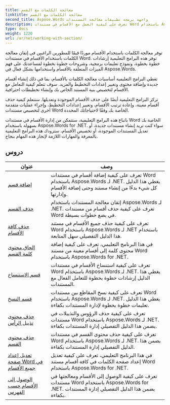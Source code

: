 ```yaml
---
title: معالجة الكلمات مع القسم
linktitle: معالجة الكلمات مع القسم
second_title: Aspose.Words واجهة برمجة تطبيقات معالجة المستندات
description: تعرف على كيفية العمل مع الأقسام في مستندات Word باستخدام Aspose.Words لـ .NET. برامج تعليمية خطوة بخطوة مع نموذج التعليمات البرمجية لإنشاء الأقسام وتحريرها وتنسيقها بكفاءة.
type: docs
weight: 1220
url: /ar/net/working-with-section/
---
```

توفر معالجة الكلمات باستخدام الأقسام موردًا قيمًا للمطورين الراغبين في إتقان معالجة الكلمات باستخدام الأقسام في مستندات Word. توفر هذه البرامج التعليمية إرشادات خطوة بخطوة، ونموذج تعليمات برمجية، وشروحات خطوة بخطوة لمساعدتك على فهم الميزات المتعلقة بالأقسام واستخدامها بشكل فعال في Aspose.Words.

تغطي البرامج التعليمية أساسيات معالجة الكلمات بالأقسام، بما في ذلك إنشاء أقسام جديدة وإضافة محتوى وتغيير إعدادات التخطيط والمزيد. سوف تتعلم كيفية التعامل مع الأقسام لتخصيص بنية المستند الخاص بك وإنشاء تخطيطات احترافية.

تركز البرامج التعليمية أيضًا على حذف الأقسام الموجودة وتعديلها. ستتعلم كيفية حذف أقسام معينة، وإعادة ترتيب الأقسام، وتغيير إعدادات التخطيط، وإجراء عمليات متقدمة أخرى لتخصيص مستندات Word الخاصة بك وفقًا لاحتياجاتك المحددة.

باتباع هذه البرامج التعليمية، ستتمكن من إدارة الأقسام في مستندات Word الخاصة بك بسهولة باستخدام Aspose.Words for .NET. سواء كنت تريد إنشاء مستندات جديدة، أو تعديل المستندات الموجودة، أو تخصيص الأقسام، ستزودك هذه البرامج التعليمية بالمعرفة والمهارات اللازمة لإنجاز هذه المهام بنجاح.

 ## دروس
| عنوان | وصف |
| --- | --- |
| [إضافة قسم](./add-section/) | تعرف على كيفية إضافة أقسام في مستندات Word باستخدام Aspose.Words لـ .NET. يغطي هذا الدليل كل شيء بدءًا من إنشاء مستند وحتى إضافة الأقسام وإدارتها. |
| [حذف القسم](./delete-section/) | إتقان معالجة المستندات باستخدام Aspose.Words لـ .NET. تعرف على كيفية حذف أقسام من مستندات Word في بضع خطوات بسيطة. |
| [حذف كافة الأقسام](./delete-all-sections/) | تعرف على كيفية حذف جميع الأقسام في مستند Word باستخدام Aspose.Words لـ .NET باستخدام هذا الدليل التفصيلي سهل المتابعة. |
| [إلحاق محتوى كلمة القسم](./append-section-content/) | في هذا البرنامج التعليمي، تعرف على كيفية إضافة محتوى كلمة إلى أقسام معينة من مستند Word باستخدام Aspose.Words for .NET.  |
| [قسم الاستنساخ](./clone-section/) | تعرف على كيفية استنساخ الأقسام في مستندات Word باستخدام Aspose.Words لـ .NET. يغطي هذا الدليل إرشادات خطوة بخطوة للتعامل الفعال مع المستندات. |
| [قسم النسخ](./copy-section/) | تعرف على كيفية نسخ المقاطع بين مستندات Word باستخدام Aspose.Words لـ .NET. يغطي هذا الدليل تعليمات خطوة بخطوة لإدارة المستندات بكفاءة. |
| [حذف محتوى تذييل الرأس](./delete-header-footer-content/) | تعرف على كيفية حذف الرؤوس والتذييلات في مستندات Word باستخدام Aspose.Words لـ .NET. يضمن هذا الدليل التفصيلي إدارة المستندات بكفاءة.  |
| [حذف محتوى القسم](./delete-section-content/) | تعرف على كيفية حذف محتوى القسم في مستندات Word باستخدام Aspose.Words لـ .NET. يضمن هذا الدليل التفصيلي إدارة المستندات بكفاءة. |
| [تعديل إعداد صفحة Word في جميع الأقسام](./modify-page-setup-in-all-sections/) | في هذا البرنامج التعليمي، تعرف على كيفية تعديل إعداد صفحة الكلمات في كافة أقسام مستند Word باستخدام Aspose.Words for .NET. |
| [الوصول إلى الأقسام حسب الفهرس](./sections-access-by-index/) | تعرف على كيفية الوصول إلى الأقسام ومعالجتها في مستندات Word باستخدام Aspose.Words for .NET. يضمن هذا الدليل التفصيلي إدارة المستندات بكفاءة. |